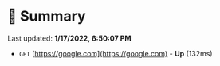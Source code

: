 # 📖 Summary
Last updated: **1/17/2022, 6:50:07 PM**

- `GET` [https://google.com](https://google.com) - **Up** (132ms)
